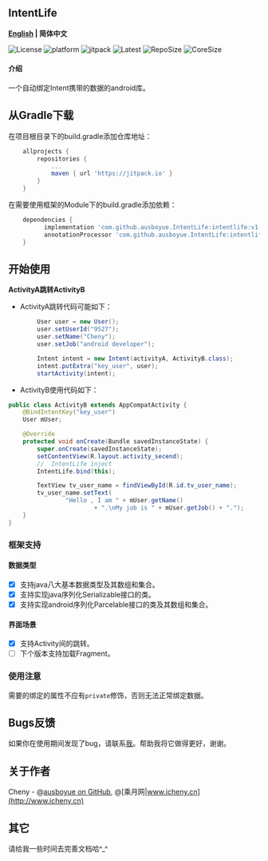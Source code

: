

## IntentLife

**[English](./README.md) | 简体中文**

![License](https://img.shields.io/github/license/ausboyue/IntentLife.svg) ![platform](https://img.shields.io/badge/platform-android-green.svg) ![jitpack](https://jitpack.io/v/ausboyue/IntentLife.svg) ![Latest](https://img.shields.io/badge/Latest-1.0.1-brightgreen.svg) ![RepoSize](https://img.shields.io/badge/RepoSize-156KB-blue.svg) ![CoreSize](https://img.shields.io/badge/CoreSize-3.2KB-blue.svg)


#### 介绍

一个自动绑定Intent携带的数据的android库。

## 从Gradle下载

在项目根目录下的build.gradle添加仓库地址：

```groovy
    allprojects {
        repositories {
            ...
            maven { url 'https://jitpack.io' }
        }
    }
```

在需要使用框架的Module下的build.gradle添加依赖：

```groovy
    dependencies {
          implementation 'com.github.ausboyue.IntentLife:intentlife:v1.0.1'
          annotationProcessor 'com.github.ausboyue.IntentLife:intentlife_compiler:v1.0.1'
    }
```


## 开始使用

**ActivityA跳转ActivityB**

- ActivityA跳转代码可能如下：

```java
        User user = new User();
        user.setUserId("9527");
        user.setName("Cheny");
        user.setJob("android developer");

        Intent intent = new Intent(activityA, ActivityB.class);
        intent.putExtra("key_user", user);
        startActivity(intent);
```

- ActivityB使用代码如下：

``` java
public class ActivityB extends AppCompatActivity {
    @BindIntentKey("key_user")
    User mUser;

    @Override
    protected void onCreate(Bundle savedInstanceState) {
        super.onCreate(savedInstanceState);
        setContentView(R.layout.activity_secend);
        //  IntentLife inject
        IntentLife.bind(this);

        TextView tv_user_name = findViewById(R.id.tv_user_name);
        tv_user_name.setText(
                "Hello , I am " + mUser.getName()
                        + ".\nMy job is " + mUser.getJob() + ".");
    }
}
```


### 框架支持

#### 数据类型 

- [x] 支持java八大基本数据类型及其数组和集合。
- [x] 支持实现java序列化Serializable接口的类。
- [x] 支持实现android序列化Parcelable接口的类及其数组和集合。

#### 界面场景

- [x] 支持Activity间的跳转。
- [ ] 下个版本支持加载Fragment。

### 使用注意

需要的绑定的属性不应有`private`修饰，否则无法正常绑定数据。

## Bugs反馈

如果你在使用期间发现了bug，请联系[我](mailto:ausboyue@qq.com)。帮助我将它做得更好，谢谢。

## 关于作者

Cheny - @[ausboyue on GitHub](https://github.com/ausboyue/), @[乘月网|www.icheny.cn](http://www.icheny.cn)

## 其它

请给我一些时间去完善文档哈^_^

